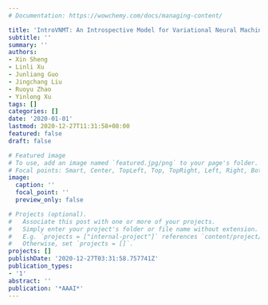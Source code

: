 ```yaml
---
# Documentation: https://wowchemy.com/docs/managing-content/

title: 'IntroVNMT: An Introspective Model for Variational Neural Machine Translation.'
subtitle: ''
summary: ''
authors:
- Xin Sheng
- Linli Xu
- Junliang Guo
- Jingchang Liu
- Ruoyu Zhao
- Yinlong Xu
tags: []
categories: []
date: '2020-01-01'
lastmod: 2020-12-27T11:31:58+08:00
featured: false
draft: false

# Featured image
# To use, add an image named `featured.jpg/png` to your page's folder.
# Focal points: Smart, Center, TopLeft, Top, TopRight, Left, Right, BottomLeft, Bottom, BottomRight.
image:
  caption: ''
  focal_point: ''
  preview_only: false

# Projects (optional).
#   Associate this post with one or more of your projects.
#   Simply enter your project's folder or file name without extension.
#   E.g. `projects = ["internal-project"]` references `content/project/deep-learning/index.md`.
#   Otherwise, set `projects = []`.
projects: []
publishDate: '2020-12-27T03:31:58.757741Z'
publication_types:
- '1'
abstract: ''
publication: '*AAAI*'
---
```

